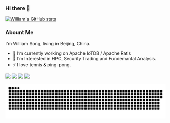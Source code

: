 ### Hi there 👋

[![William's GitHub stats](https://github-readme-stats.vercel.app/api?username=szywilliam&theme=buefy)](https://github.com/anuraghazra/github-readme-stats)

### Abount Me
I'm William Song, living in Beijing, China.
- 🔭 I’m currently working on Apache IoTDB / Apache Ratis
- 🌱 I’m Interested in HPC, Security Trading and Fundemantal Analysis.
- ⚡ I love tennis & ping-pong.


![](https://img.shields.io/badge/-java-red?logo=java)
![](https://img.shields.io/badge/-Kubernetes-9cf?logo=kubernetes)
![](https://img.shields.io/badge/-C++-blueviolet?logo=Cplusplus)
![](https://img.shields.io/badge/-iotdb-ff69b4?logo=apache)


<img src="https://raw.githubusercontent.com/Achuan-2/Achuan-2/main/assets/github-contribution-grid-snake.svg" >
<!--
**SzyWilliam/SzyWilliam** is a ✨ _special_ ✨ repository because its `README.md` (this file) appears on your GitHub profile.

Here are some ideas to get you started:


-->
